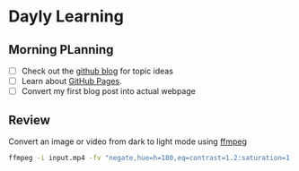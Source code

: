# Dayly Learning
## Morning PLanning
- [ ] Check out the [github blog](https://github.blog/) for topic ideas
- [ ] Learn about [GitHub Pages](https://skills.github.com/#first-day-on-github).
- [ ] Convert my first blog post into actual webpage
## Review
Convert an image or video from dark to light mode using [ffmpeg](https://www.ffmpeg.org)
```bash
ffmpeg -i input.mp4 -fv "negate,hue=h=180,eq=contrast=1.2:saturation=1.1" output.mp4
```

